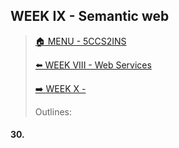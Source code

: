 ## WEEK IX - Semantic web

>[🏠 MENU - 5CCS2INS](year2/5ccs2ins.md)
>
>[⬅️ WEEK VIII - Web Services](year2/5ccs2ins/w8.md)
>
>[➡️ WEEK X - ](year2/5ccs2ins/w10.md)
>
>Outlines:
>
>

#### 30. 

